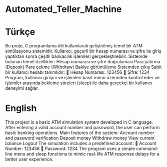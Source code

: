 # Automated_Teller_Machine
# Türkçe
Bu proje, C programlama dili kullanılarak geliştirilmiş temel bir ATM simülasyonu sistemidir. Kullanıcı, geçerli bir hesap numarası ve şifre ile giriş yaptıktan sonra çeşitli bankacılık işlemleri gerçekleştirebilir.
Sistemde bulunan temel özellikler:
    Hesap numarası ve şifre doğrulaması
    Para yatırma (Deposit)
    Para çekme (Withdraw)
    Bakiye görüntüleme
    Sistemden çıkış
Sabit bir kullanıcı hesabı tanımlıdır:
🔐 Hesap Numarası: 123456
🔑 Şifre: 1234
Program, kullanıcı girişini ve işlemleri basit menü üzerinden kontrol eder ve işlemler arasında bekleme süreleri (sleep) ile daha gerçekçi bir kullanıcı deneyimi sağlar.

# English
This project is a basic ATM simulation system developed in C language. After entering a valid account number and password, the user can perform basic banking operations.
Main features of the system:
    Account number and password verification
    Deposit money
    Withdraw money
    View current balance
    Logout
The simulation includes a predefined account:
🔐 Account Number: 123456
🔑 Password: 1234
The program uses a simple command-line menu and sleep functions to mimic real-life ATM response delays for a better user experience.
